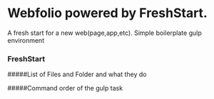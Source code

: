 # Webfolio powered by FreshStart.

A fresh start for a new web(page,app,etc). Simple boilerplate gulp environment


### FreshStart

#####List of Files and Folder and what they do

#####Command order of the gulp task